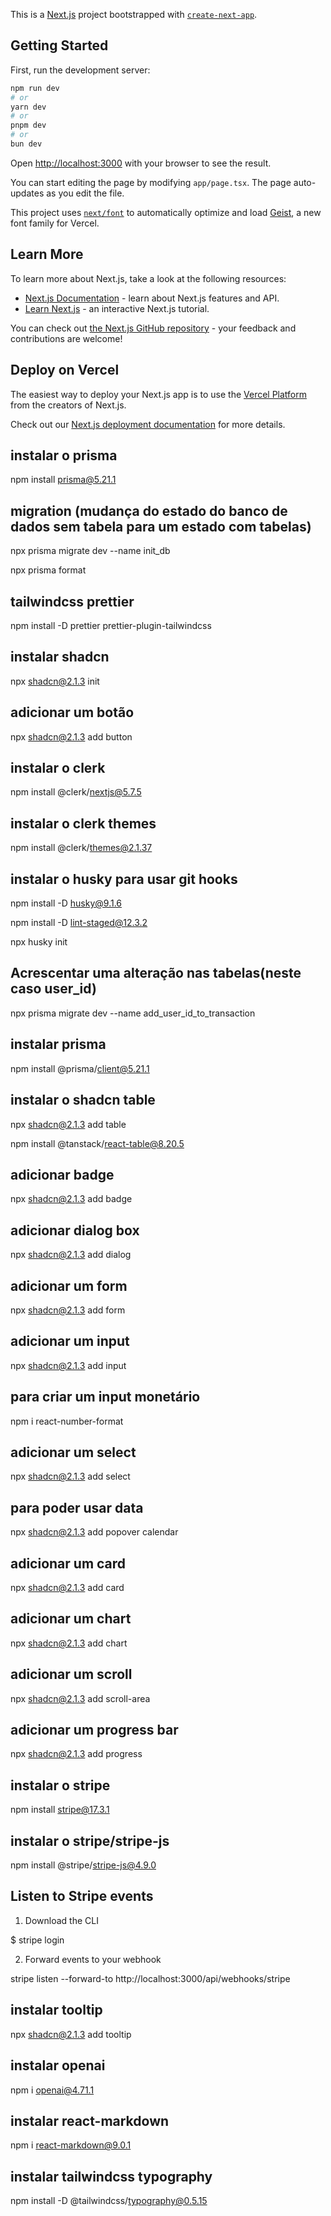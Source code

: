 This is a [Next.js](https://nextjs.org) project bootstrapped with [`create-next-app`](https://nextjs.org/docs/app/api-reference/cli/create-next-app).

## Getting Started

First, run the development server:

```bash
npm run dev
# or
yarn dev
# or
pnpm dev
# or
bun dev
```

Open [http://localhost:3000](http://localhost:3000) with your browser to see the result.

You can start editing the page by modifying `app/page.tsx`. The page auto-updates as you edit the file.

This project uses [`next/font`](https://nextjs.org/docs/app/building-your-application/optimizing/fonts) to automatically optimize and load [Geist](https://vercel.com/font), a new font family for Vercel.

## Learn More

To learn more about Next.js, take a look at the following resources:

- [Next.js Documentation](https://nextjs.org/docs) - learn about Next.js features and API.
- [Learn Next.js](https://nextjs.org/learn) - an interactive Next.js tutorial.

You can check out [the Next.js GitHub repository](https://github.com/vercel/next.js) - your feedback and contributions are welcome!

## Deploy on Vercel

The easiest way to deploy your Next.js app is to use the [Vercel Platform](https://vercel.com/new?utm_medium=default-template&filter=next.js&utm_source=create-next-app&utm_campaign=create-next-app-readme) from the creators of Next.js.

Check out our [Next.js deployment documentation](https://nextjs.org/docs/app/building-your-application/deploying) for more details.

## instalar o prisma

npm install prisma@5.21.1

## migration (mudança do estado do banco de dados sem tabela para um estado com tabelas)

npx prisma migrate dev --name init_db

npx prisma format

## tailwindcss prettier

npm install -D prettier prettier-plugin-tailwindcss

## instalar shadcn

npx shadcn@2.1.3 init

## adicionar um botão

npx shadcn@2.1.3 add button

## instalar o clerk

npm install @clerk/nextjs@5.7.5

## instalar o clerk themes

npm install @clerk/themes@2.1.37

## instalar o husky para usar git hooks

npm install -D husky@9.1.6

npm install -D lint-staged@12.3.2

npx husky init

## Acrescentar uma alteração nas tabelas(neste caso user_id)

npx prisma migrate dev --name add_user_id_to_transaction

## instalar prisma

npm install @prisma/client@5.21.1

## instalar o shadcn table

npx shadcn@2.1.3 add table

npm install @tanstack/react-table@8.20.5

## adicionar badge

npx shadcn@2.1.3 add badge

## adicionar dialog box

npx shadcn@2.1.3 add dialog

## adicionar um form

npx shadcn@2.1.3 add form

## adicionar um input

npx shadcn@2.1.3 add input

## para criar um input monetário

npm i react-number-format

## adicionar um select

npx shadcn@2.1.3 add select

## para poder usar data

npx shadcn@2.1.3 add popover calendar

## adicionar um card

npx shadcn@2.1.3 add card

## adicionar um chart

npx shadcn@2.1.3 add chart

## adicionar um scroll

npx shadcn@2.1.3 add scroll-area

## adicionar um progress bar

npx shadcn@2.1.3 add progress

## instalar o stripe

npm install stripe@17.3.1

## instalar o stripe/stripe-js

npm install @stripe/stripe-js@4.9.0

## Listen to Stripe events

1. Download the CLI

$ stripe login

2. Forward events to your webhook

stripe listen --forward-to http://localhost:3000/api/webhooks/stripe

## instalar tooltip

npx shadcn@2.1.3 add tooltip

## instalar openai

npm i openai@4.71.1

## instalar react-markdown

npm i react-markdown@9.0.1

## instalar tailwindcss typography

npm install -D @tailwindcss/typography@0.5.15

